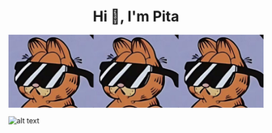 <h1 align="center">Hi 👋, I'm Pita</h1>

![alt text](https://github.com/pita092/images-for-repos/blob/main/gerf3-imageonline.co-merged.png?raw=true)


![alt text](https://user-images.githubusercontent.com/74038190/225813708-98b745f2-7d22-48cf-9150-083f1b00d6c9.gif_)







